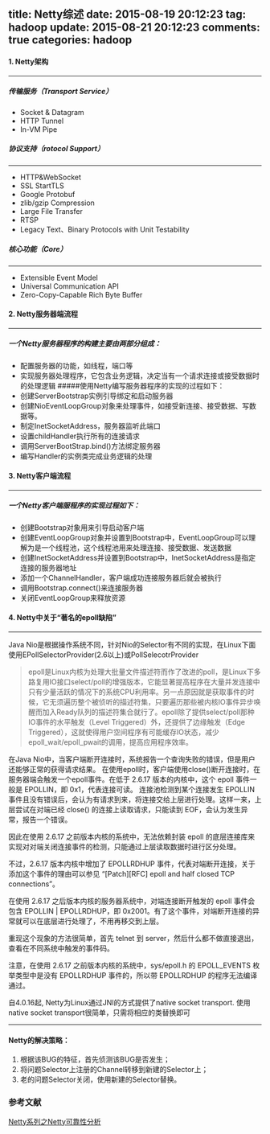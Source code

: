 title: Netty综述
date: 2015-08-19 20:12:23
tag: hadoop
update: 2015-08-21 20:12:23
comments: true
categories: hadoop
---


#### 1. Netty架构
------
##### 传输服务（Transport Service）
- Socket & Datagram
- HTTP Tunnel
- In-VM Pipe
##### 协议支持（rotocol Support）
------
- HTTP&WebSocket
- SSL StartTLS
- Google Protobuf
- zlib/gzip Compression
- Large File Transfer
- RTSP
- Legacy Text、Binary Protocols with Unit Testability
##### 核心功能（Core）
------
- Extensible Event Model
- Universal Communication API
- Zero-Copy-Capable Rich Byte Buffer


#### 2. Netty服务器端流程
------
##### 一个Netty服务器程序的构建主要由两部分组成：
- 配置服务器的功能，如线程，端口等
- 实现服务器处理程序，它包含业务逻辑，决定当有一个请求连接或接受数据时的处理逻辑
#####使用Netty编写服务器程序的实现的过程如下：
- 创建ServerBootstrap实例引导绑定和启动服务器
- 创建NioEventLoopGroup对象来处理事件，如接受新连接、接受数据、写数据等。
- 制定InetSocketAddress，服务器监听此端口
- 设置childHandler执行所有的连接请求
- 调用ServerBootStrap.bind()方法绑定服务器
- 编写Handler的实例类完成业务逻辑的处理


#### 3. Netty客户端流程
------
##### 一个Netty客户端服程序的实现过程如下：
- 创建Bootstrap对象用来引导启动客户端
- 创建EventLoopGroup对象并设置到Bootstrap中，EventLoopGroup可以理解为是一个线程池，这个线程池用来处理连接、接受数据、发送数据
- 创建InetSocketAddress并设置到Bootstrap中，InetSocketAddress是指定连接的服务器地址
- 添加一个ChannelHandler，客户端成功连接服务器后就会被执行
- 调用Bootstrap.connect()来连接服务器
- 关闭EventLoopGroup来释放资源

#### 4. Netty中关于“著名的epoll缺陷”
---
Java Nio是根据操作系统不同，针对Nio的Selector有不同的实现，在Linux下面使用EPollSelectorProvider(2.6以上)或PollSelecotrProvider
>epoll是Linux内核为处理大批量文件描述符而作了改进的poll，是Linux下多路复用IO接口select/poll的增强版本，它能显著提高程序在大量并发连接中只有少量活跃的情况下的系统CPU利用率。另一点原因就是获取事件的时候，它无须遍历整个被侦听的描述符集，只要遍历那些被内核IO事件异步唤醒而加入Ready队列的描述符集合就行了。epoll除了提供select/poll那种IO事件的水平触发（Level Triggered）外，还提供了边缘触发（Edge Triggered），这就使得用户空间程序有可能缓存IO状态，减少epoll_wait/epoll_pwait的调用，提高应用程序效率。
>

在Java Nio中，当客户端断开连接时，系统报告一个查询失败的错误，但是用户还能够正常的获得请求结果。
在使用epoll时，客户端使用close()断开连接时，在服务器端会触发一个epoll事件。在低于 2.6.17 版本的内核中，这个 epoll 事件一般是 EPOLLIN，即 0x1，代表连接可读。
连接池检测到某个连接发生 EPOLLIN 事件且没有错误后，会认为有请求到来，将连接交给上层进行处理。这样一来，上层尝试在对端已经 close() 的连接上读取请求，只能读到 EOF，会认为发生异常，报告一个错误。

因此在使用 2.6.17 之前版本内核的系统中，无法依赖封装 epoll 的底层连接库来实现对对端关闭连接事件的检测，只能通过上层读取数据时进行区分处理。

不过，2.6.17 版本内核中增加了 EPOLLRDHUP 事件，代表对端断开连接，关于添加这个事件的理由可以参见 “[Patch][RFC] epoll and half closed TCP connections”。

在使用 2.6.17 之后版本内核的服务器系统中，对端连接断开触发的 epoll 事件会包含 EPOLLIN | EPOLLRDHUP，即 0x2001。有了这个事件，对端断开连接的异常就可以在底层进行处理了，不用再移交到上层。

重现这个现象的方法很简单，首先 telnet 到 server，然后什么都不做直接退出，查看在不同系统中触发的事件码。

注意，在使用 2.6.17 之前版本内核的系统中，sys/epoll.h 的 EPOLL_EVENTS 枚举类型中是没有 EPOLLRDHUP 事件的，所以带 EPOLLRDHUP 的程序无法编译通过。

自4.0.16起, Netty为Linux通过JNI的方式提供了native socket transport.
使用native socket transport很简单，只需将相应的类替换即可

------
#### Netty的解决策略：
1) 根据该BUG的特征，首先侦测该BUG是否发生；
2) 将问题Selector上注册的Channel转移到新建的Selector上；
3) 老的问题Selector关闭，使用新建的Selector替换。

### 参考文献
[Netty系列之Netty可靠性分析]( http://www.infoq.com/cn/articles/netty-reliability)
